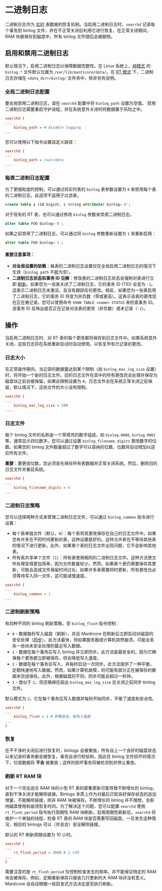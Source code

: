 # 二进制日志

二进制日志作为 [实时](../Creating_a_table/Local_tables/Real-time_table.md) 表数据的恢复机制。当启用二进制日志时，`searchd` 记录每个事务到 binlog 文件，并在不正常关闭后利用它进行恢复。在正常关闭期间，RAM 块被保存到磁盘中，所有 binlog 文件随后会被删除。

## 启用和禁用二进制日志

默认情况下，启用二进制日志以保障数据完整性。在 Linux 系统上，[纯模式](../Creating_a_table/Local_tables.md#Defining-table-schema-in-config-%28Plain-mode%29) 的 `binlog.*` 文件默认位置为 `/var/lib/manticore/data/`。在 [RT 模式](../Creating_a_table/Local_tables.md#Online-schema-management-%28RT-mode%29) 下，二进制日志存储在 `<data_dir>/binlog/` 文件夹中，除非另有说明。

### 全局二进制日志配置

<!-- example binlog_path -->
要全局禁用二进制日志，请在 `searchd` 配置中将 `binlog_path` 设置为空值。
禁用二进制日志需要重启守护进程，并在系统意外关闭时将数据置于风险之中。

<!-- request Example -->
```ini
searchd {
...
    binlog_path = # disable logging
...
```
<!-- end -->

<!-- example binlog_path2 -->
您可以使用以下指令设置自定义路径：

<!-- request Example -->
```ini
searchd {
...
    binlog_path = /var/data
...
```
<!-- end -->

### 每表二进制日志配置

<!-- Example binlog0 -->
为了更细粒度的控制，可以通过将实时表的 `binlog` 表参数设置为 `0` 来禁用每个表的二进制日志。此选项不适用于过滤表。

<!-- request Example -->
```sql
create table a (id bigint, s string attribute) binlog='0';
```
<!-- end -->

<!-- Example binlog_alter -->
对于现有的 RT 表，也可以通过修改 `binlog` 参数来禁用二进制日志。

<!-- request Example -->
```sql
alter table FOO binlog='0';
```
<!-- end -->

<!-- Example binlog_alter2 -->
如果之前禁用了二进制日志，可以通过将 `binlog` 参数重新设置为 `1` 来重新启用：

<!-- request Example -->
```sql
alter table FOO binlog='1';
```
<!-- end -->

#### 重要注意事项：
* **对全局设置的依赖**：每表的二进制日志设置仅在全局启用二进制日志的情况下生效（`binlog_path` 不能为空）。
* **二进制日志状态和事务 ID 见解**：修改表的二进制日志状态会强制对表进行立即 [刷新](../Securing_and_compacting_a_table/Flushing_RAM_chunk_to_disk.md#FLUSH-TABLE)。如果您为一张表关闭了二进制日志，它的事务 ID (TID) 会变为 `-1`。这表示二进制日志未激活，且没有跟踪任何更改。相反，如果您为一张表启用了二进制日志，它的事务 ID 将变为非负数（零或更高）。这表示该表的更改现在正在被记录。您可以使用命令 `SHOW TABLE <name> STATUS` 来检查事务 ID。该事务 ID 反映出是否正在记录对该表的更改（非负数）或未记录（`-1`）。

## 操作

当启用二进制日志时，对 RT 表的每个更改都将保存到日志文件中。如果系统意外关闭，这些日志将在系统重新启动时自动使用，以恢复所有已记录的更改。

### 日志大小

<!-- Example binlog_max_log_size -->
在正常操作期间，当记录的数据量达到某个限制（由 `binlog_max_log_size` 设置）时，将开始一个新的日志文件。旧的日志文件在其中的所有更改完全处理并保存为磁盘块之前会被保留。如果此限制设置为 `0`，日志文件会在系统正常关闭之前保留。默认情况下，这些文件的大小没有限制。

<!-- request Example -->

```ini
searchd {
...
    binlog_max_log_size = 16M
....
```

<!-- end -->

### 日志文件

<!-- example binlog_filename_digits -->

每个 binlog 文件的名称由一个零填充的数字组成，如 `binlog.0000`, `binlog.0001` 等，通常显示四位数字。您可以通过设置 `binlog_filename_digits` 更改数字的位数。如果您的 binlog 文件数量超过了数字可以容纳的位数，位数将自动增加以适应所有文件。

**重要**：要更改位数，您必须首先保存所有表数据并正常关闭系统。然后，删除旧的日志文件并重启系统。

<!-- request Example -->
```ini
searchd {
...
    binlog_filename_digits = 6
...
```
<!-- end -->

### 二进制日志策略

<!-- Example binlog_common -->
您可以选择两种方式来管理二进制日志文件，可以通过 `binlog_common` 指令进行设置：
* 每个表单独文件（默认，`0`）：每个表将其更改保存在自己的日志文件中。如果您有许多在不同时间更新的表，这种设置是好的。这样允许表在不等待其他表的情况下进行更新。此外，如果某个表的日志文件出现问题，它不会影响其他表。
* 所有表共享单个文件（`1`）：所有表使用相同的二进制日志文件。这种方法使文件处理变得更加简单，因为文件数量较少。然而，如果某个表仍需要保存其更新，可能会造成文件保留时间过长。如果许多表需要同时更新，所有更改也必须等待写入同一文件，这可能减慢速度。

<!-- request binlog_common -->

```ini
searchd {
...
    binlog_common = 1
...
```
<!-- end -->
### 二进制刷新策略

<!-- Example binlog_flush -->
有四种不同的 binlog 刷新策略，受 `binlog_flush` 指令控制：

* `0` - 数据每秒写入磁盘（刷新），并且 Manticore 在刷新后立即启动对磁盘的安全处理（[同步](https://linux.die.net/man/8/sync)）。此方法最快，但如果服务器或计算机突然崩溃，可能会丢失一些尚未安全处理的最近写入数据。
* `1` - 数据在每个事务后写入 binlog 并立即同步。此方法是最安全的，因为它确保每个更改都立即被保存，但会降低写入速度。
* `2` - 数据在每个事务后写入，并每秒启动一次同步。此方法提供了一种平衡，定期快速地写入数据。然而，如果计算机故障，则可能有部分正在被保存的数据未完成保存。此外，根据磁盘的不同，同步可能会超过一秒钟。
* `3` - 类似于 `2`，但还确保在超出 `binlog_max_log_size` 后关闭之前同步 binlog 文件。

默认模式为 `2`，它在每个事务后写入数据并每秒开始同步，平衡了速度和安全性。

<!-- request Example -->
```ini
searchd {
...
    binlog_flush = 1 # 终极安全，低写入速度
...
}
```
<!-- end -->

### 恢复

在不干净的关闭后进行恢复时，binlogs 会被重放，所有自上一个良好的磁盘状态以来记录的事务都会被恢复。事务会进行校验和，因此在 binlog 文件损坏的情况下，垃圾数据将 **不会** 被重放；这样的损坏事务将被检测到并停止重放。

### 刷新 RT RAM 块

<!-- Example rt_flush_period -->
对于一个完全适合 RAM 块的小型 RT 表的密集更新可能导致不断增长的 binlog，直到干净关闭才能解除链接。Binlogs 本质上作为对最后已知良好保存状态的追加增量，不能解除链接，除非 RAM 块被保存。不断增长的 binlog 并不理想，会影响磁盘使用和崩溃恢复时间。为了解决这个问题，您可以配置 `searchd` 使用 `rt_flush_period` 指令执行周期性 RAM 块刷新。启用周期性刷新后，`searchd` 将维护一个单独的线程，检查 RT 表的 RAM 块是否需要写回磁盘。一旦发生这种情况，相应的 binlogs 可以（并且会）安全解除链接。

默认的 RT 刷新周期设置为 10 小时。

<!-- request Example -->
```ini
searchd {
...
    rt_flush_period = 3600 # 1 小时
...
}
```
<!-- end -->

需要注意的是 `rt_flush_period` 仅控制检查发生的频率。并不能保证特定的 RAM 块会被保存。例如，定期重新保存只接收几行更新的大 RAM 块并没有意义。Manticore 会自动根据一些启发式方法决定是否执行刷新。

<!-- proofread -->

